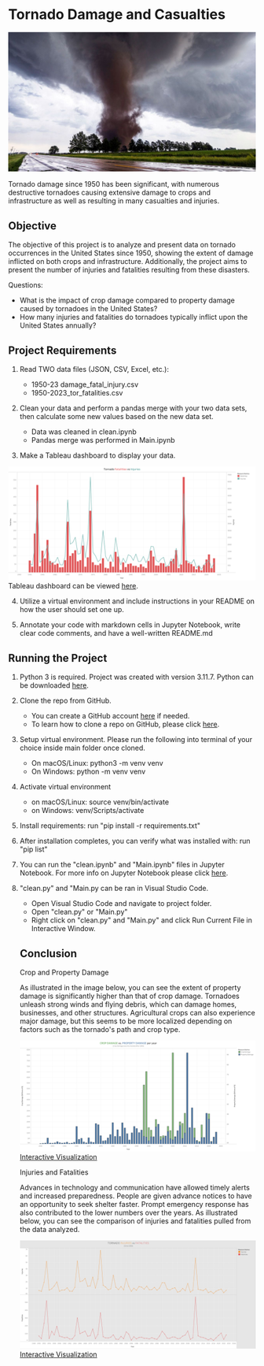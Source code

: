 # Tornado Damage and Casualties

![tornado](images/tornado.jpg)

Tornado damage since 1950 has been significant, with numerous destructive tornadoes causing 
extensive damage to crops and infrastructure as well as resulting in many casualties and injuries.

## Objective

The objective of this project is to analyze and present data on tornado occurrences in the United
States since 1950, showing the extent of damage inflicted on both crops and infrastructure.
Additionally, the project aims to present the number of injuries and fatalities resulting from
these disasters.

Questions:

- What is the impact of crop damage compared to property damage caused by tornadoes in the United 
  States? 
- How many injuries and fatalities do tornadoes typically inflict upon the United States annually?

## Project Requirements
  
1. Read TWO data files (JSON, CSV, Excel, etc.):
   - 1950-23 damage_fatal_injury.csv
   - 1950-2023_tor_fatalities.csv


2. Clean your data and perform a pandas merge with your two data sets, then calculate some new
   values based on the new data set.
     - Data was cleaned in clean.ipynb
     - Pandas merge was performed in Main.ipynb


3. Make a Tableau dashboard to display your data.

![fatalities](images/fatvsinj.PNG)
   Tableau dashboard can be viewed [here](https://public.tableau.com/app/profile/timothy.holbrook/vizzes).


4. Utilize a virtual environment and include instructions in your README on how the user should set
   one up.


5. Annotate your code with markdown cells in Jupyter Notebook, write clear code comments, and have a
   well-written README.md


## Running the Project

1. Python 3 is required. Project was created with version 3.11.7. Python can be downloaded [here](https://www.python.org/downloads/).
2. Clone the repo from GitHub.
   - You can create a GitHub account [here](https://github.com/) if needed.
   - To learn how to clone a repo on GitHub, please click [here](https://docs.github.com/en/repositories/creating-and-managing-repositories/cloning-a-repository).
3. Setup virtual environment. Please run the following into terminal of your choice inside main folder once cloned.
   - On macOS/Linux: python3 -m venv venv
   - On Windows: python -m venv venv
4. Activate virtual environment
   - on macOS/Linux: source venv/bin/activate
   - on Windows: venv/Scripts/activate
5. Install requirements: run "pip install -r requirements.txt"
6. After installation completes, you can verify what was installed with: run "pip list"
7. You can run the "clean.ipynb" and "Main.ipynb" files in Jupyter Notebook. For more info on Jupyter Notebook please click [here](https://www.jupyter.org/).
8. "clean.py" and "Main.py can be ran in Visual Studio Code.
   - Open Visual Studio Code and navigate to project folder.
   - Open "clean.py" or "Main.py" 
   - Right click on "clean.py" and "Main.py" and click Run Current File in Interactive Window.


   ## Conclusion

    Crop and Property Damage

   As illustrated in the image below, you can see the extent of property damage is significantly higher than that of crop damage. Tornadoes unleash strong winds and flying debris, which can damage homes, businesses, and other structures. Agricultural crops can also experience major damage, but this seems to be more localized depending on factors such as the tornado's path and crop type.

   ![cropvsproperty](images/crop_property.PNG)
   [Interactive Visualization](https://public.tableau.com/app/profile/timothy.holbrook/viz/CropDamagevs_PropertyDamagewithAnnualTornadoCount/Sheet22)


   
   Injuries and Fatalities

   Advances in technology and communication have allowed timely alerts and increased
   preparedness. People are given advance notices to have an opportunity to seek shelter
   faster. Prompt emergency response has also contributed to the lower numbers over the years.
   As illustrated below, you can see the comparison of injuries and fatalities pulled from the
   data analyzed.

      ![injvsfat](images/inj_fat.PNG)
   [Interactive Visualization](https://public.tableau.com/app/profile/timothy.holbrook/viz/InjuriesvsFatalities/Sheet3)






   














